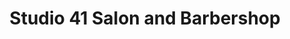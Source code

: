 ---
title: "Studio 41 Salon and Barbershop"
url: /pasco/studio-41-salon-and-barbershop/
shop: Friseur
---